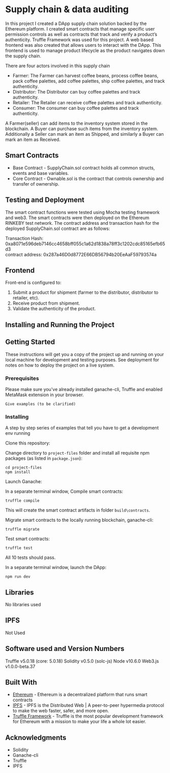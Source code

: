 # Supply chain & data auditing

In this project I created a DApp supply chain solution backed by the Ethereum platform. I created smart contracts that manage specific user permission controls as well as contracts that track and verify a product’s authenticity. Truffle Framework was used for this project. A web based frontend was also created that allows users to interact with the DApp. This frontend is used to manage product lifecycle as the product navigates down the supply chain.

There are four actors involved in this supply chain 
* Farmer: The Farmer can harvest coffee beans, process coffee beans, pack coffee palettes, add coffee palettes, ship coffee palettes, and track authenticity.
* Distributor: The Distributor can buy coffee palettes and track authenticity.
* Retailer: The Retailer can receive coffee palettes and track authenticity.
* Consumer: The consumer can buy coffee palettes and track authenticity.

A Farmer(seller) can add items to the inventory system stored in the blockchain. A Buyer can purchase such items from the inventory system. Additionally a Seller can mark an item as Shipped, and similarly a Buyer can mark an item as Received.

## Smart Contracts 
* Base Contract - SupplyChain.sol contract holds all common structs, events and base variables.
* Core Contract - Ownable.sol is the contract that controls ownership and transfer of ownership.

## Testing and Deployment
The smart contract functions were tested using Mocha testing framework and web3. The smart contracts were then deployed on the Ethereum RINKEBY test network. The contract address and transaction hash for the deployed SupplyChain.sol contract are as follows:

Transaction Hash: 0xa8071e596deb7146cc4658bff055c1a62d1838a78ff3c1202cdc85165efb65d3                                           
contract address: 0x287a46D0d8772E66DB56794b20EeAaF59793574a

## Frontend
Front-end is configured to:

1. Submit a product for shipment (farmer to the distributor, distributor to retailer, etc).
2. Receive product from shipment.
3. Validate the authenticity of the product.

## Installing and Running the Project
## Getting Started

These instructions will get you a copy of the project up and running on your local machine for development and testing purposes. See deployment for notes on how to deploy the project on a live system.

### Prerequisites

Please make sure you've already installed ganache-cli, Truffle and enabled MetaMask extension in your browser.

```
Give examples (to be clarified)
```

### Installing

A step by step series of examples that tell you have to get a development env running

Clone this repository:



Change directory to ```project-files``` folder and install all requisite npm packages (as listed in ```package.json```):

```
cd project-files
npm install
```

Launch Ganache:



In a separate terminal window, Compile smart contracts:

```
truffle compile
```


This will create the smart contract artifacts in folder ```build\contracts```.

Migrate smart contracts to the locally running blockchain, ganache-cli:

```
truffle migrate
```

Test smart contracts:

```
truffle test
```

All 10 tests should pass.


In a separate terminal window, launch the DApp:

```
npm run dev
```

## Libraries 
No libraries used

## IPFS 
Not Used

## Software used and Version Numbers
Truffle v5.0.18 (core: 5.0.18)
Solidity v0.5.0 (solc-js)
Node v10.6.0
Web3.js v1.0.0-beta.37

## Built With

* [Ethereum](https://www.ethereum.org/) - Ethereum is a decentralized platform that runs smart contracts
* [IPFS](https://ipfs.io/) - IPFS is the Distributed Web | A peer-to-peer hypermedia protocol
to make the web faster, safer, and more open.
* [Truffle Framework](http://truffleframework.com/) - Truffle is the most popular development framework for Ethereum with a mission to make your life a whole lot easier.

## Acknowledgments

* Solidity
* Ganache-cli
* Truffle
* IPFS
